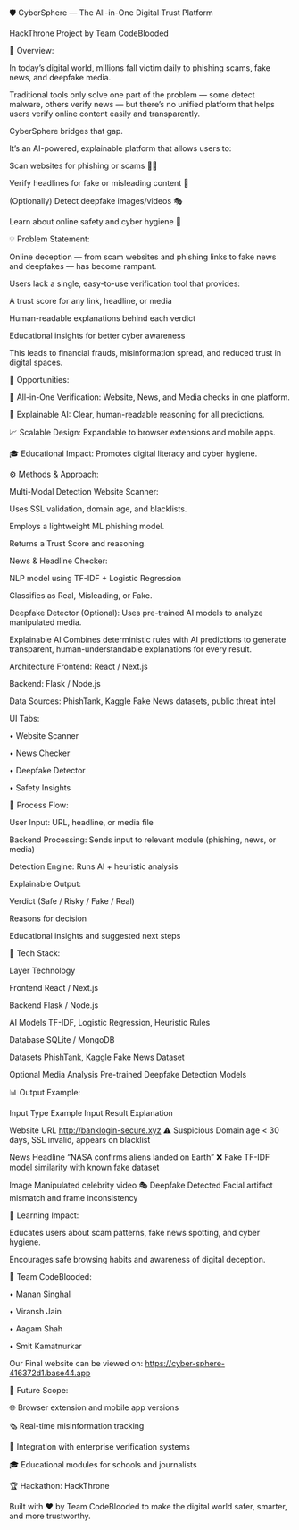 🛡 CyberSphere — The All-in-One Digital Trust Platform

HackThrone Project by Team CodeBlooded

🚀 Overview:

In today’s digital world, millions fall victim daily to phishing scams, fake news, and deepfake media.

Traditional tools only solve one part of the problem — some detect malware, others verify news — but there’s no unified platform that helps users verify online content easily and transparently.

CyberSphere bridges that gap.

It’s an AI-powered, explainable platform that allows users to:

Scan websites for phishing or scams 🕵‍♂

Verify headlines for fake or misleading content 📰

(Optionally) Detect deepfake images/videos 🎭

Learn about online safety and cyber hygiene 🔐

💡 Problem Statement:

Online deception — from scam websites and phishing links to fake news and deepfakes — has become rampant.

Users lack a single, easy-to-use verification tool that provides:

A trust score for any link, headline, or media

Human-readable explanations behind each verdict

Educational insights for better cyber awareness

This leads to financial frauds, misinformation spread, and reduced trust in digital spaces.

🌟 Opportunities:

🧩 All-in-One Verification: Website, News, and Media checks in one platform.

🧠 Explainable AI: Clear, human-readable reasoning for all predictions.

📈 Scalable Design: Expandable to browser extensions and mobile apps.

🎓 Educational Impact: Promotes digital literacy and cyber hygiene.

⚙ Methods & Approach:

Multi-Modal Detection
Website Scanner:

Uses SSL validation, domain age, and blacklists.

Employs a lightweight ML phishing model.

Returns a Trust Score and reasoning.

News & Headline Checker:

NLP model using TF-IDF + Logistic Regression

Classifies as Real, Misleading, or Fake.

Deepfake Detector (Optional): Uses pre-trained AI models to analyze manipulated media.

Explainable AI
Combines deterministic rules with AI predictions to generate transparent, human-understandable explanations for every result.

Architecture
Frontend: React / Next.js

Backend: Flask / Node.js

Data Sources: PhishTank, Kaggle Fake News datasets, public threat intel

UI Tabs:

• Website Scanner

• News Checker

• Deepfake Detector

• Safety Insights

🔄 Process Flow:

User Input: URL, headline, or media file

Backend Processing: Sends input to relevant module (phishing, news, or media)

Detection Engine: Runs AI + heuristic analysis

Explainable Output:

Verdict (Safe / Risky / Fake / Real)

Reasons for decision

Educational insights and suggested next steps

🧩 Tech Stack:

Layer Technology

Frontend React / Next.js

Backend Flask / Node.js

AI Models TF-IDF, Logistic Regression, Heuristic Rules

Database SQLite / MongoDB

Datasets PhishTank, Kaggle Fake News Dataset

Optional Media Analysis Pre-trained Deepfake Detection Models

📊 Output Example:

Input Type Example Input Result Explanation

Website URL http://banklogin-secure.xyz ⚠ Suspicious Domain age < 30 days, SSL invalid, appears on blacklist

News Headline “NASA confirms aliens landed on Earth” ❌ Fake TF-IDF model similarity with known fake dataset

Image Manipulated celebrity video 🎭 Deepfake Detected Facial artifact mismatch and frame inconsistency

🧠 Learning Impact:

Educates users about scam patterns, fake news spotting, and cyber hygiene.

Encourages safe browsing habits and awareness of digital deception.

👥 Team CodeBlooded:

• Manan Singhal

• Viransh Jain

• Aagam Shah

• Smit Kamatnurkar

Our Final website can be viewed on: https://cyber-sphere-416372d1.base44.app

🏁 Future Scope:

🌐 Browser extension and mobile app versions

🗞 Real-time misinformation tracking

🧩 Integration with enterprise verification systems

🎓 Educational modules for schools and journalists

🏆 Hackathon: HackThrone

Built with ❤ by Team CodeBlooded to make the digital world safer, smarter, and more trustworthy.

